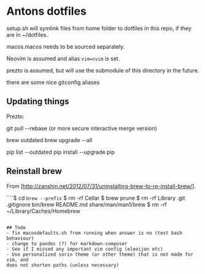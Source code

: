 # Antons dotfiles

setup.sh will symlink files from home folder to dotfiles in this repo, if they are in ~/dotfiles.

macos.macos needs to be sourced separately.

Neovim is assumed and alias `vim=nvim` is set.

prezto is assumed, but will use the submodule of this directory in the future.

there are some nice gitconfig aliases

## Updating things

Prezto: 

git pull --rebase 
(or more secure interactive merge version)

brew outdated
brew upgrade --all


pip list --outdated
pip install --upgrade pip

## Reinstall brew

From [http://zanshin.net/2012/07/31/uninstalling-brew-to-re-install-brew/].

````$ cd `brew --prefix`
$ rm -rf Cellar
$ brew prune
$ rm -rf Library .git .gitignore bin/brew README.md share/man/man1/brew
$ rm -rf ~/Library/Caches/Homebrew
````

## Todo
- fix macosdefaults.sh from running when answer is no (test bash behaviour)
- change to pandoc (?) for markdown-composer
- See if I missed any important vim config (eleoijon etc)
- Use personalized sorin theme (or other theme) that is not made for vim, and
does not shorten paths (unless necessary)
